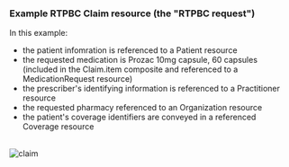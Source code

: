 ### Example RTPBC Claim resource (the "RTPBC request")
In this example:
* the patient infomration is referenced to a Patient resource
* the requested medication is Prozac 10mg capsule, 60 capsules (included in the Claim.item composite and referenced to a MedicationRequest resource)
* the prescriber's identifying information is referenced to a Practitioner resource
* the requested pharmacy referenced to an Organization resource
* the patient's coverage identifiers are conveyed in a referenced Coverage resource

<br/>

<div><img src="images/rtpbc-claim-03.png" alt="claim"></div>

<br/>